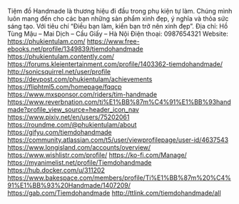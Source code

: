 Tiệm đồ Handmade là thương hiệu đi đầu trong phụ kiện tự làm. Chúng mình luôn mang đến cho các bạn những sản phẩm xinh đẹp, ý nghĩa và thỏa sức sáng tạo. Với tiêu chí “Điều bạn làm, kiến bạn trở nên xinh đẹp”.
Địa chỉ: Hồ Tùng Mậu – Mai Dịch – Cầu Giấy – Hà Nội
Điện thoại: 0987654321
Website: https://phukientulam.com/
https://www.free-ebooks.net/profile/1349839/tiemdohandmade
https://phukientulam.contently.com/
https://forums.kleientertainment.com/profile/1403362-tiemdohandmade/
http://sonicsquirrel.net/user/profile
https://devpost.com/phukientulam/achievements
https://fliphtml5.com/homepage/fqqcp
https://www.mxsponsor.com/riders/tim-handmade
https://www.reverbnation.com/ti%E1%BB%87m%C4%91%E1%BB%93handmade?profile_view_source=header_icon_nav
https://www.pixiv.net/en/users/75202061
https://roundme.com/@phukientulam/about
https://gifyu.com/tiemdohandmade
https://community.atlassian.com/t5/user/viewprofilepage/user-id/4637543
https://www.longisland.com/accounts/overview/
https://www.wishlistr.com/profile/
https://ko-fi.com/Manage/
https://myanimelist.net/profile/Tiemdohandmade
https://hub.docker.com/u/311202
https://www.bakespace.com/members/profile/Ti%E1%BB%87m%20%C4%91%E1%BB%93%20Handmade/1407209/
https://gab.com/Tiemdohandmade
http://ttlink.com/tiemdohandmade/all
